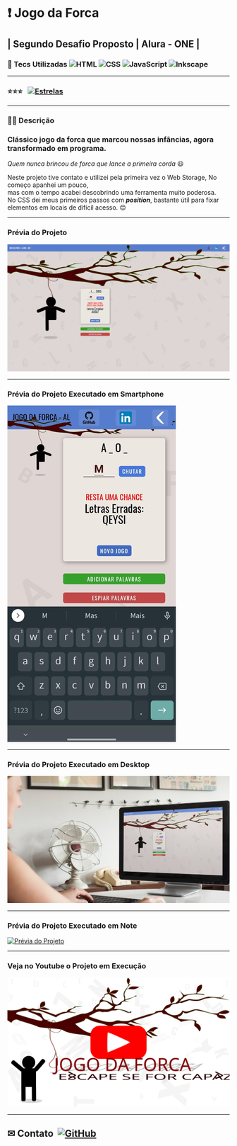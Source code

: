 # ❗ Jogo da Forca

## | Segundo Desafio Proposto | Alura - ONE |

### 💾 Tecs Utilizadas  ![HTML](https://img.shields.io/badge/-HTML-ccc?style=flat&logo=HTML5)&nbsp;![CSS](https://img.shields.io/badge/-CSS-ccc?style=flat&logo=CSS3&logoColor=1572B6)&nbsp;![JavaScript](https://img.shields.io/badge/-JavaScript-999?style=flat&logo=javascript&logoColor=)&nbsp;![Inkscape](https://img.shields.io/badge/-Inkscape-ccc?style=flat&logo=inkscape&logoColor=000)&nbsp;

---

### :star::star::star: &nbsp; [![Estrelas](https://shields.io/badge/Estrelas-Veja%20quem%20já%20%20deu%20estrelas%20%20E%20Deixe%20a%20sua%20Também-green)](https://github.com/euclides981/jogo-da-forca/stargazers)

---

### ✍🏻 Descrição

### Clássico jogo da forca que marcou nossas infâncias, agora transformado em programa.

*Quem nunca brincou de forca que lance a primeira corda* 😃

Neste projeto tive contato e utilizei pela primeira vez o Web Storage, No começo apanhei um pouco,  
mas com o tempo acabei descobrindo uma ferramenta muito poderosa.  
No CSS dei meus primeiros passos com ***position***, bastante útil para fixar elementos em locais de difícil acesso. 😊

---

### Prévia do Projeto

[![Prévia do Projeto](img/previa.png)](https://github.com/euclides981/jogo-da-forca#readme)

---

### Prévia do Projeto Executado em Smartphone

[![Prévia do Projeto](img/cel.png)](https://github.com/euclides981/jogo-da-forca#readme)

---

### Prévia do Projeto Executado em Desktop

[![Prévia do Projeto](img/previa_desk.png)](https://github.com/euclides981/jogo-da-forca#readme)

---

### Prévia do Projeto Executado em Note

[![Prévia do Projeto](img/previa_deskV.png)](https://github.com/euclides981/jogo-da-forca#readme)

---

### Veja no Youtube o Projeto em Execução

[![Watch the video](img/card_readme.svg)](https://www.youtube.com/watch?v=KOv3wQtPkAA)

---

## ✉ Contato &nbsp;[![GitHub](https://img.shields.io/badge/-GitHub-ccc?style=flat&logo=github)](https://github.com/euclides981)
